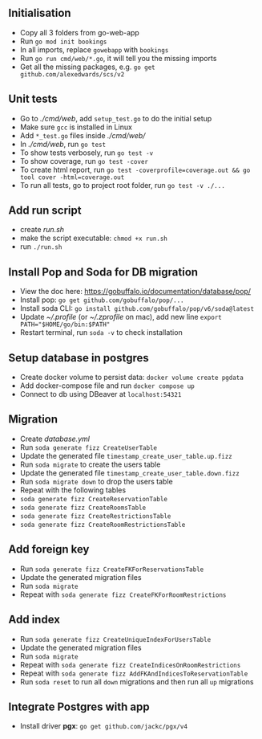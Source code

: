 ## Initialisation

- Copy all 3 folders from go-web-app
- Run `go mod init bookings`
- In all imports, replace `gowebapp` with `bookings`
- Run `go run cmd/web/*.go`, it will tell you the missing imports
- Get all the missing packages, e.g. `go get github.com/alexedwards/scs/v2`

## Unit tests

- Go to _./cmd/web_, add `setup_test.go` to do the initial setup
- Make sure `gcc` is installed in Linux
- Add `*_test.go` files inside _./cmd/web/_
- In _./cmd/web_, run `go test`
- To show tests verbosely, run `go test -v`
- To show coverage, run `go test -cover`
- To create html report, run `go test -coverprofile=coverage.out && go tool cover -html=coverage.out`
- To run all tests, go to project root folder, run `go test -v ./...`

## Add run script

- create _run.sh_
- make the script executable: `chmod +x run.sh`
- run `./run.sh`

## Install Pop and Soda for DB migration

- View the doc here: https://gobuffalo.io/documentation/database/pop/
- Install pop: `go get github.com/gobuffalo/pop/...`
- Install soda CLI: `go install github.com/gobuffalo/pop/v6/soda@latest`
- Update _~/.profile_ (or _~/.zprofile_ on mac), add new line `export PATH="$HOME/go/bin:$PATH"`
- Restart terminal, run `soda -v` to check installation

## Setup database in postgres

- Create docker volume to persist data: `docker volume create pgdata`
- Add docker-compose file and run `docker compose up`
- Connect to db using DBeaver at `localhost:54321`

## Migration

- Create _database.yml_
- Run `soda generate fizz CreateUserTable`
- Update the generated file `timestamp_create_user_table.up.fizz`
- Run `soda migrate` to create the users table
- Update the generated file `timestamp_create_user_table.down.fizz`
- Run `soda migrate down` to drop the users table
- Repeat with the following tables
- `soda generate fizz CreateReservationTable`
- `soda generate fizz CreateRoomsTable`
- `soda generate fizz CreateRestrictionsTable`
- `soda generate fizz CreateRoomRestrictionsTable`

## Add foreign key

- Run `soda generate fizz CreateFKForReservationsTable`
- Update the generated migration files
- Run `soda migrate`
- Repeat with `soda generate fizz CreateFKForRoomRestrictions`

## Add index

- Run `soda generate fizz CreateUniqueIndexForUsersTable`
- Update the generated migration files
- Run `soda migrate`
- Repeat with `soda generate fizz CreateIndicesOnRoomRestrictions`
- Repeat with `soda generate fizz AddFKAndIndicesToReservationTable`
- Run `soda reset` to run all `down` migrations and then run all `up` migrations

## Integrate Postgres with app

- Install driver **pgx**: `go get github.com/jackc/pgx/v4`
